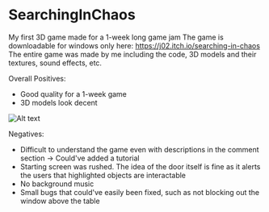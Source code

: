 # SearchingInChaos
My first 3D game made for a 1-week long game jam
The game is downloadable for windows only here: https://j02.itch.io/searching-in-chaos  
The entire game was made by me including the code, 3D models and their textures, sound effects, etc.

Overall Positives:
* Good quality for a 1-week game
* 3D models look decent

![Alt text]([https://sample/url/name-of-gif-file.gif](https://github.com/Jaeyoung0209/SearchingInChaos/blob/master/Brackley's%20Jam%202%20resized.gif))
  
Negatives:
* Difficult to understand the game even with descriptions in the comment section -> Could've added a tutorial
* Starting screen was rushed. The idea of the door itself is fine as it alerts the users that highlighted objects are interactable
* No background music
* Small bugs that could've easily been fixed, such as not blocking out the window above the table
